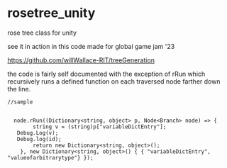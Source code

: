 # rosetree_unity
rose tree class for unity

see it in action in this code made for global game jam '23

https://github.com/willWallace-RIT/treeGeneration


the code is fairly self documented with the exception of rRun which recursively runs a defined function on each traversed node farther down the line.

    //sample


      node.rRun((Dictionary<string, object> p, Node<Branch> node) => {
            string v = (string)p["variableDictEntry"];
       Debug.Log(v);
       Debug.log(id);
            return new Dictionary<string, object>(); 
        }, new Dictionary<string, object>() { { "variableDictEntry", "valueofarbitrarytype"} });
